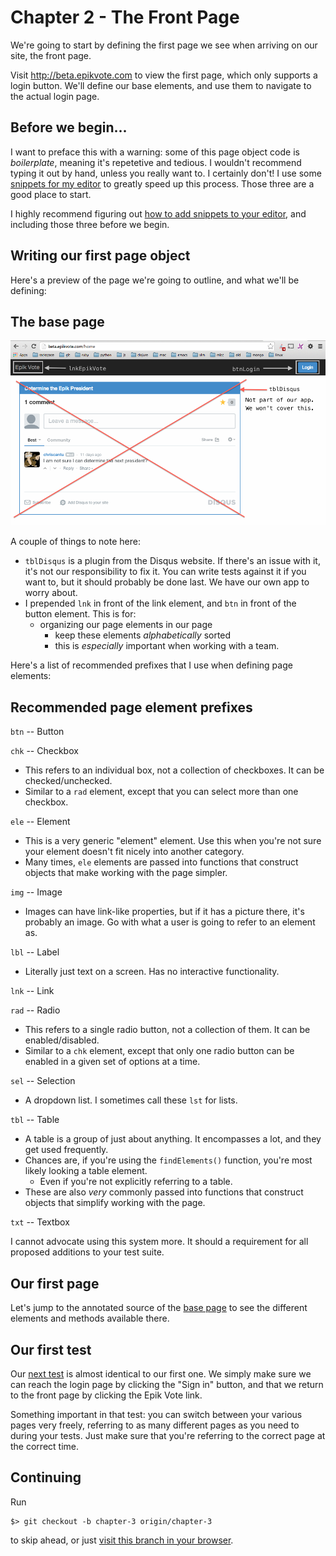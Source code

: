 # Chapter 2 - The Front Page

We're going to start by defining the first page we see when arriving on our site, the front page.

Visit http://beta.epikvote.com to view the first page, which only supports a login button. We'll define our base elements, and use them to navigate to the actual login page.

## Before we begin...

I want to preface this with a warning: some of this page object code is *boilerplate*, meaning it's repetetive and tedious. I wouldn't recommend typing it out by hand, unless you really want to. I certainly don't! I use some [snippets for my editor](https://github.com/Droogans/.emacs.d/tree/mac/snippets/js-mode/astrolabe) to greatly speed up this process. Those three are a good place to start.

I highly recommend figuring out [how to add snippets to your editor](http://docs.sublimetext.info/en/sublime-text-3/extensibility/snippets.html), and including those three before we begin.

## Writing our first page object

Here's a preview of the page we're going to outline, and what we'll be defining:

## The base page

![epikvote.com's "splash" page.](./img/epikvote-base.png)

A couple of things to note here:

  - `tblDisqus` is a plugin from the Disqus website. If there's an issue with it, it's not our responsibility to fix it. You can write tests against it if you want to, but it should probably be done last. We have our own app to worry about.
  - I prepended `lnk` in front of the link element, and `btn` in front of the button element. This is for:
    - organizing our page elements in our page
      - keep these elements *alphabetically* sorted
      - this is *especially* important when working with a team.

Here's a list of recommended prefixes that I use when defining page elements:

## Recommended page element prefixes

`btn` -- Button

`chk` -- Checkbox
 - This refers to an individual box, not a collection of checkboxes. It can be checked/unchecked.
 - Similar to a `rad` element, except that you can select more than one checkbox.

`ele` -- Element
 - This is a very generic "element" element. Use this when you're not sure your element doesn't fit nicely into another category.
 - Many times, `ele` elements are passed into functions that construct objects that make working with the page simpler.

`img` -- Image
 - Images can have link-like properties, but if it has a picture there, it's probably an image. Go with what a user is going to refer to an element as.

`lbl` -- Label
 - Literally just text on a screen. Has no interactive functionality.

`lnk` -- Link

`rad` -- Radio
 - This refers to a single radio button, not a collection of them. It can be enabled/disabled.
 - Similar to a `chk` element, except that only one radio button can be enabled in a given set of options at a time.

`sel` -- Selection
 - A dropdown list. I sometimes call these `lst` for lists.

`tbl` -- Table
 - A table is a group of just about anything. It encompasses a lot, and they get used frequently.
 - Chances are, if you're using the `findElements()` function, you're most likely looking a table element.
   - Even if you're not explicitly referring to a table.
 - These are also *very* commonly passed into functions that construct objects that simplify working with the page.

`txt` -- Textbox

I cannot advocate using this system more. It should a requirement for all proposed additions to your test suite.

## Our first page

Let's jump to the annotated source of the [base page](./test/pages/Base.js) to see the different elements and methods available there.

## Our first test

Our [next test](./test/stories/frontPage.js) is almost identical to our first one. We simply make sure we can reach the login page by clicking the "Sign in" button, and that we return to the front page by clicking the Epik Vote link.

Something important in that test: you can switch between your various pages very freely, referring to as many different pages as you need to during your tests. Just make sure that you're referring to the correct page at the correct time.

## Continuing

Run

    $> git checkout -b chapter-3 origin/chapter-3

to skip ahead, or just [visit this branch in your browser](../../tree/chapter-3).
